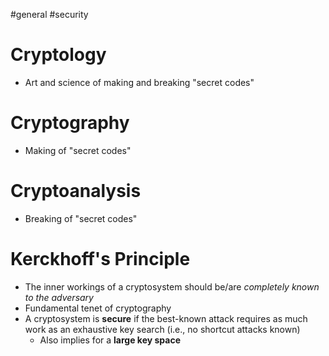 #general #security 
# Cryptology
- Art and science of making and breaking "secret codes"
# Cryptography
- Making of "secret codes"
# Cryptoanalysis
- Breaking of "secret codes"
# Kerckhoff's Principle
- The inner workings of a cryptosystem should be/are *completely known to the adversary*
- Fundamental tenet of cryptography
- A cryptosystem is **secure** if the best-known attack requires as much work as an exhaustive key search (i.e., no shortcut attacks known)
	- Also implies for a **large key space**


